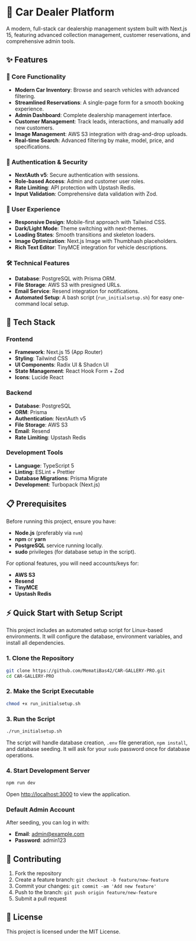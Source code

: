 # 🚗 Car Dealer Platform

A modern, full-stack car dealership management system built with Next.js 15, featuring advanced collection management, customer reservations, and comprehensive admin tools.

## ✨ Features

### 🎯 Core Functionality
- **Modern Car Inventory**: Browse and search vehicles with advanced filtering.
- **Streamlined Reservations**: A single-page form for a smooth booking experience.
- **Admin Dashboard**: Complete dealership management interface.
- **Customer Management**: Track leads, interactions, and manually add new customers.
- **Image Management**: AWS S3 integration with drag-and-drop uploads.
- **Real-time Search**: Advanced filtering by make, model, price, and specifications.

### 🔐 Authentication & Security
- **NextAuth v5**: Secure authentication with sessions.
- **Role-based Access**: Admin and customer user roles.
- **Rate Limiting**: API protection with Upstash Redis.
- **Input Validation**: Comprehensive data validation with Zod.

### 📱 User Experience
- **Responsive Design**: Mobile-first approach with Tailwind CSS.
- **Dark/Light Mode**: Theme switching with next-themes.
- **Loading States**: Smooth transitions and skeleton loaders.
- **Image Optimization**: Next.js Image with Thumbhash placeholders.
- **Rich Text Editor**: TinyMCE integration for vehicle descriptions.

### 🛠️ Technical Features
- **Database**: PostgreSQL with Prisma ORM.
- **File Storage**: AWS S3 with presigned URLs.
- **Email Service**: Resend integration for notifications.
- **Automated Setup**: A bash script (`run_initialsetup.sh`) for easy one-command local setup.

## 🚀 Tech Stack

### Frontend
- **Framework**: Next.js 15 (App Router)
- **Styling**: Tailwind CSS
- **UI Components**: Radix UI & Shadcn UI
- **State Management**: React Hook Form + Zod
- **Icons**: Lucide React

### Backend
- **Database**: PostgreSQL
- **ORM**: Prisma
- **Authentication**: NextAuth v5
- **File Storage**: AWS S3
- **Email**: Resend
- **Rate Limiting**: Upstash Redis

### Development Tools
- **Language**: TypeScript 5
- **Linting**: ESLint + Prettier
- **Database Migrations**: Prisma Migrate
- **Development**: Turbopack (Next.js)

## 📋 Prerequisites

Before running this project, ensure you have:

- **Node.js** (preferably via `nvm`)
- **npm** or **yarn**
- **PostgreSQL** service running locally.
- **sudo** privileges (for database setup in the script).

For optional features, you will need accounts/keys for:
- **AWS S3**
- **Resend**
- **TinyMCE**
- **Upstash Redis**

## ⚡ Quick Start with Setup Script

This project includes an automated setup script for Linux-based environments. It will configure the database, environment variables, and install all dependencies.

### 1. Clone the Repository
```bash
git clone https://github.com/MematiBas42/CAR-GALLERY-PRO.git
cd CAR-GALLERY-PRO
```

### 2. Make the Script Executable
```bash
chmod +x run_initialsetup.sh
```

### 3. Run the Script
```bash
./run_initialsetup.sh
```
The script will handle database creation, `.env` file generation, `npm install`, and database seeding. It will ask for your `sudo` password once for database operations.

### 4. Start Development Server
```bash
npm run dev
```

Open [http://localhost:3000](http://localhost:3000) to view the application.

### Default Admin Account
After seeding, you can log in with:
- **Email**: admin@example.com
- **Password**: admin123

## 🤝 Contributing

1. Fork the repository
2. Create a feature branch: `git checkout -b feature/new-feature`
3. Commit your changes: `git commit -am 'Add new feature'`
4. Push to the branch: `git push origin feature/new-feature`
5. Submit a pull request

## 📝 License

This project is licensed under the MIT License.